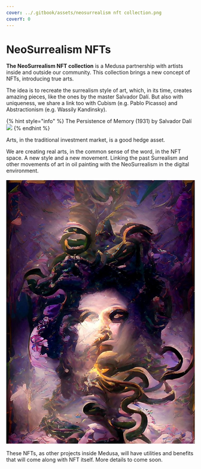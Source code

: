 ```yaml
---
cover: ../.gitbook/assets/neosurrealism nft collection.png
coverY: 0
---
```


# NeoSurrealism NFTs

**The NeoSurrealism NFT collection** is a Medusa partnership with artists inside and outside our community. This collection brings a new concept of NFTs, introducing true arts.

The idea is to recreate the surrealism style of art, which, in its time, creates amazing pieces, like the ones by the master Salvador Dalí. But also with uniqueness, we share a link too with Cubism (e.g. Pablo Picasso) and Abstractionism (e.g. Wassily Kandinsky).

{% hint style="info" %}
The Persistence of Memory (1931) by Salvador Dalí\
![](<../.gitbook/assets/The\_Persistence\_of\_Memory (1).jpg>)
{% endhint %}

Arts, in the traditional investment market, is a good hedge asset.&#x20;

We are creating real arts, in the common sense of the word, in the NFT space. A new style and a new movement. Linking the past Surrealism and other movements of art in oil painting with the NeoSurrealism in the digital environment.\
\
![](<../.gitbook/assets/medusa art1 (1).jpg>)

These NFTs, as other projects inside Medusa, will have utilities and benefits that will come along with NFT itself. More details to come soon.
